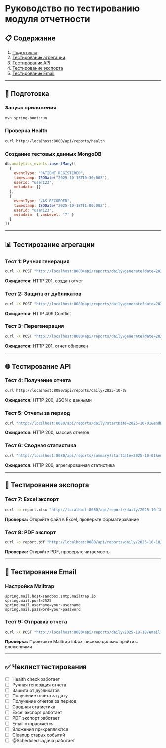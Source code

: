 # Руководство по тестированию модуля отчетности

## 📋 Содержание
1. [Подготовка](#подготовка)
2. [Тестирование агрегации](#тестирование-агрегации)
3. [Тестирование API](#тестирование-api)
4. [Тестирование экспорта](#тестирование-экспорта)
5. [Тестирование Email](#тестирование-email)

---

## 🔧 Подготовка

### Запуск приложения
```bash
mvn spring-boot:run
```

### Проверка Health
```bash
curl http://localhost:8080/api/reports/health
```

### Создание тестовых данных MongoDB
```javascript
db.analytics_events.insertMany([
  {
    eventType: "PATIENT_REGISTERED",
    timestamp: ISODate("2025-10-18T10:30:00Z"),
    userId: "user123",
    metadata: {}
  },
  {
    eventType: "VAS_RECORDED",
    timestamp: ISODate("2025-10-18T11:00:00Z"),
    userId: "user123",
    metadata: { vasLevel: "7" }
  }
])
```

---

## 📊 Тестирование агрегации

### Тест 1: Ручная генерация
```bash
curl -X POST "http://localhost:8080/api/reports/daily/generate?date=2025-10-18"
```
**Ожидается:** HTTP 201, создан отчет

### Тест 2: Защита от дубликатов
```bash
curl -X POST "http://localhost:8080/api/reports/daily/generate?date=2025-10-18"
```
**Ожидается:** HTTP 409 Conflict

### Тест 3: Перегенерация
```bash
curl -X POST "http://localhost:8080/api/reports/daily/generate?date=2025-10-18&regenerate=true"
```
**Ожидается:** HTTP 201, отчет обновлен

---

## 🌐 Тестирование API

### Тест 4: Получение отчета
```bash
curl http://localhost:8080/api/reports/daily/2025-10-18
```
**Ожидается:** HTTP 200, JSON с данными

### Тест 5: Отчеты за период
```bash
curl "http://localhost:8080/api/reports/daily?startDate=2025-10-01&endDate=2025-10-19"
```
**Ожидается:** HTTP 200, массив отчетов

### Тест 6: Сводная статистика
```bash
curl "http://localhost:8080/api/reports/summary?startDate=2025-10-01&endDate=2025-10-19"
```
**Ожидается:** HTTP 200, агрегированная статистика

---

## 📄 Тестирование экспорта

### Тест 7: Excel экспорт
```bash
curl -o report.xlsx "http://localhost:8080/api/reports/daily/2025-10-18/export/excel"
```
**Проверка:** Откройте файл в Excel, проверьте форматирование

### Тест 8: PDF экспорт
```bash
curl -o report.pdf "http://localhost:8080/api/reports/daily/2025-10-18/export/pdf"
```
**Проверка:** Откройте PDF, проверьте читаемость

---

## 📧 Тестирование Email

### Настройка Mailtrap
```properties
spring.mail.host=sandbox.smtp.mailtrap.io
spring.mail.port=2525
spring.mail.username=your-username
spring.mail.password=your-password
```

### Тест 9: Отправка отчета
```bash
curl -X POST "http://localhost:8080/api/reports/daily/2025-10-18/email?email=test@example.com"
```
**Проверка:** Проверьте Mailtrap inbox, письмо должно прийти с вложениями

---

## ✅ Чеклист тестирования

- [ ] Health check работает
- [ ] Ручная генерация отчета
- [ ] Защита от дубликатов
- [ ] Получение отчета за дату
- [ ] Получение отчетов за период
- [ ] Сводная статистика
- [ ] Excel экспорт работает
- [ ] PDF экспорт работает
- [ ] Email отправляется
- [ ] Вложения прикрепляются
- [ ] Cleanup старых событий
- [ ] @Scheduled задача работает
